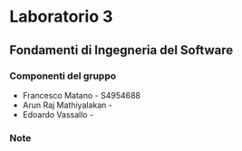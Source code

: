 # Laboratorio 3  
## Fondamenti di Ingegneria del Software
### Componenti del gruppo
+ Francesco Matano - S4954688
+ Arun Raj Mathiyalakan - 
+ Edoardo Vassallo - 

### Note